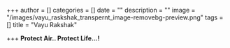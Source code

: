 +++
author = []
categories = []
date = ""
description = ""
image = "/images/vayu_raskshak_transpernt_image-removebg-preview.png"
tags = []
title = "Vayu Rakshak"

+++
**Protect Air.. Protect Life...!**